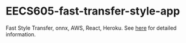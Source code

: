 # EECS605-fast-transfer-style-app
Fast Style Transfer,  onnx, AWS, React, Heroku.
See [here](https://fast-transfer-style-ap.herokuapp.com/) for detailed information.

